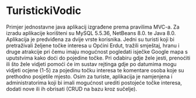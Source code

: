 # TuristickiVodic
Primjer jednostavne java aplikacij izgrađene prema pravilima MVC-a. 
Za izradu aplikacije korišteni su MySQL 5.5.36, NetBeans 8.0. te Java 8.0.
Aplikacija je predviđena za dvije vrste korisnika. 
Jedni su turisti koji bi pretraživali željene točke interesa u Općini Erdut, tražili smještaj, hranu i druge atrakcije
pri čemu imaju mogućnost pogledati  isječke Google mapa s uputstvima kako doći do pojedine točke. 
Pri odabiru gdje žele jesti, prenoćiti ili što žele vidjeti pomoći će im sustav rejtinga gdje po datumima mogu vidjeti ocjene (1-5)
za pojedinu točku interesa te komentare osoba koje su prethodno posjetile mjesto. 
Osim za turiste, aplikacija je namjenjena i administratorima koji bi imali mogućnost urediti postojeće točke interesa, 
dodati nove ili ih obrisati (CRUD na bazu kroz sučelje).
